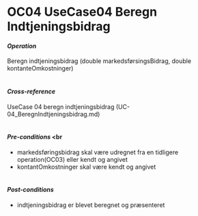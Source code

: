 
# OC04 UseCase04 Beregn Indtjeningsbidrag


#### ***Operation*** <br>
Beregn indtjeningsbidrag (double markedsførsingsBidrag, double kontanteOmkostninger) <br> <br>

#### ***Cross-reference*** <br>
UseCase 04 beregn indtjeningsbidrag (UC-04_BeregnIndtjeningsbidrag.md) <br> <br>

#### ***Pre-conditions*** <br
- markedsføringsbidrag skal være udregnet fra en tidligere operation(OC03) eller kendt og angivet <br>
- kontantOmkostninger skal være kendt og angivet
<br> <br>

#### ***Post-conditions*** <br>
- indtjeningsbidrag er blevet beregnet og præsenteret

